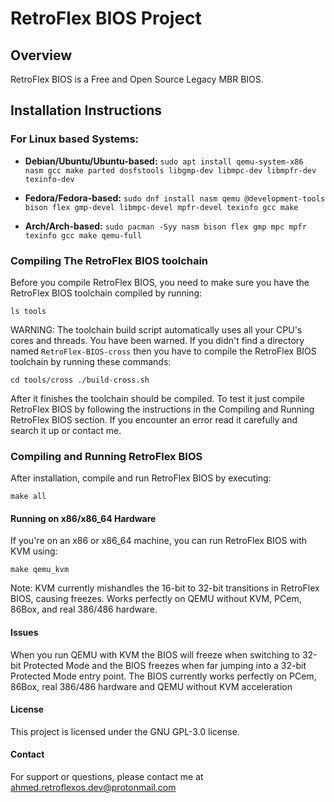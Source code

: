 # RetroFlex BIOS Project

## Overview
RetroFlex BIOS is a Free and Open Source Legacy MBR BIOS.

## Installation Instructions

### For Linux based Systems:

- **Debian/Ubuntu/Ubuntu-based:** `sudo apt install qemu-system-x86 nasm gcc make parted dosfstools libgmp-dev libmpc-dev libmpfr-dev texinfo-dev`

- **Fedora/Fedora-based:** `sudo dnf install nasm qemu @development-tools bison flex gmp-devel libmpc-devel mpfr-devel texinfo gcc make`

- **Arch/Arch-based:** `sudo pacman -Syy nasm bison flex gmp mpc mpfr texinfo gcc make qemu-full`

### Compiling The RetroFlex BIOS toolchain

Before you compile RetroFlex BIOS, you need to make sure you have the RetroFlex BIOS toolchain compiled by running:

`ls tools`

WARNING: The toolchain build script automatically uses all your CPU's cores and threads. You have been warned.
If you didn't find a directory named `RetroFlex-BIOS-cross` then you have to compile the RetroFlex BIOS toolchain by running these commands:

`cd tools/cross
./build-cross.sh`

After it finishes the toolchain should be compiled. To test it just compile RetroFlex BIOS by following the instructions in the Compiling and Running RetroFlex BIOS section.
If you encounter an error read it carefully and search it up or contact me.

### Compiling and Running RetroFlex BIOS

After installation, compile and run RetroFlex BIOS by executing:

`make all`

#### Running on x86/x86_64 Hardware

If you're on an x86 or x86_64 machine, you can run RetroFlex BIOS with KVM using:

`make qemu_kvm`

Note: KVM currently mishandles the 16-bit to 32-bit transitions in RetroFlex BIOS, causing freezes. Works perfectly on QEMU without KVM, PCem, 86Box, and real 386/486 hardware.

#### Issues

When you run QEMU with KVM the BIOS will freeze when switching to 32-bit Protected Mode and the BIOS freezes when far jumping into a 32-bit Protected Mode entry point. The BIOS currently works perfectly on PCem, 86Box, real 386/486 hardware and QEMU without KVM acceleration 

#### License

This project is licensed under the GNU GPL-3.0 license.

#### Contact

For support or questions, please contact me at [ahmed.retroflexos.dev@protonmail.com](mailto:ahmed.retroflexos.dev@protonmail.com)
